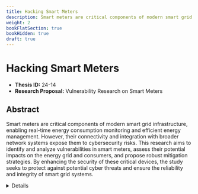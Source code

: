 ```yaml
---
title: Hacking Smart Meters
description: Smart meters are critical components of modern smart grid infrastructure, enabling real-time energy consumption monitoring and efficient energy management. However, their connectivity and integration with broader network systems expose them to cybersecurity risks. This research aims to identify and analyze vulnerabilities in smart meters, assess their potential impacts on the energy grid and consumers, and propose robust mitigation strategies. By enhancing the security of these critical devices, the study seeks to protect against potential cyber threats and ensure the reliability and integrity of smart grid systems.
weight: 2
bookFlatSection: true
bookHidden: true
draft: true
---
```


# Hacking Smart Meters

- **Thesis ID:** 24-14
- **Research Proposal:** Vulnerability Research on Smart Meters

## Abstract

Smart meters are critical components of modern smart grid infrastructure, enabling real-time energy consumption monitoring and efficient energy management. However, their connectivity and integration with broader network systems expose them to cybersecurity risks. This research aims to identify and analyze vulnerabilities in smart meters, assess their potential impacts on the energy grid and consumers, and propose robust mitigation strategies. By enhancing the security of these critical devices, the study seeks to protect against potential cyber threats and ensure the reliability and integrity of smart grid systems.

<details>
<summary>Details</summary>

## 1. Introduction

### 1.1 Background

Smart meters have revolutionized energy management by providing real-time data on energy consumption, enabling utilities to optimize energy distribution and consumers to monitor their usage. Despite their benefits, smart meters introduce cybersecurity challenges due to their connectivity and integration into the larger smart grid infrastructure. These challenges necessitate rigorous vulnerability research to identify and mitigate potential threats.

### 1.2 Problem Statement

The interconnected nature of smart meters and the smart grid exposes these systems to cybersecurity risks, including unauthorized access, data manipulation, and service disruptions. Identifying and addressing vulnerabilities in smart meters is crucial to ensuring the security and reliability of the entire energy grid. This research aims to conduct a comprehensive vulnerability assessment of smart meters to identify security weaknesses, evaluate their impact, and develop effective mitigation strategies.

### 1.3 Objectives

1. To identify and analyze vulnerabilities in smart meters.
2. To evaluate the potential impacts of these vulnerabilities on the smart grid and consumers.
3. To propose and validate mitigation strategies to enhance the security of smart meters.
4. To contribute to the broader understanding of cybersecurity in smart grid infrastructure.

## 2. Literature Review

### 2.1 Smart Meters and Smart Grid Infrastructure

Overview of smart meters, their architecture, functionalities, and role within the smart grid. Examination of the benefits and potential security implications of their deployment.

### 2.2 Cybersecurity Challenges in Smart Meters

Review of known cybersecurity challenges and vulnerabilities associated with smart meters, including unauthorized access, data manipulation, and service disruptions. Analysis of existing security measures and their limitations.

### 2.3 Vulnerability Assessment Methodologies

Detailed examination of methodologies and frameworks used for conducting vulnerability assessments in critical infrastructure, focusing on smart meters. Review of techniques such as penetration testing, static and dynamic analysis, and risk assessment.

### 2.4 Mitigation Strategies and Best Practices

Review of current mitigation strategies and best practices for enhancing the security of smart meters. Analysis of gaps in existing research and potential areas for improvement.

## 3. Research Methodology

### 3.1 Phase 1: Preliminary Analysis

1. **Requirement Analysis**: Identification of the requirements and key components of smart meter systems.
2. **Literature Review**: Comprehensive review of existing literature on smart meter security and vulnerability assessment methodologies.

### 3.2 Phase 2: Vulnerability Identification

1. **System Mapping**: Detailed mapping of the system architecture and communication protocols of selected smart meters.
2. **Penetration Testing**: Conducting penetration tests to identify potential security weaknesses and vulnerabilities in the smart meters.
3. **Static and Dynamic Analysis**: Performing static and dynamic analysis of the smart meter software and firmware to uncover vulnerabilities.

### 3.3 Phase 3: Impact Evaluation

1. **Risk Assessment**: Evaluating the severity and potential impact of identified vulnerabilities on the smart grid and consumers.
2. **Scenario Analysis**: Simulating potential attack scenarios to understand the practical implications of security breaches.

### 3.4 Phase 4: Mitigation Development

1. **Mitigation Strategies**: Developing technical solutions and best practices to address the identified vulnerabilities, including software patches, configuration changes, and enhanced security protocols.
2. **Implementation**: Implementing the proposed mitigation strategies in a controlled environment.

### 3.5 Phase 5: Validation and Testing

1. **Validation Testing**: Conducting extensive testing to validate the effectiveness of the mitigation strategies.
2. **Re-evaluation**: Performing a second round of vulnerability assessments to ensure the security measures are robust and effective.

## 4. Expected Outcomes

1. **Comprehensive Vulnerability Report**: Detailed documentation of identified vulnerabilities in smart meters, their potential impacts, and mitigation strategies.
2. **Enhanced Security Protocols**: Development of improved security protocols and best practices for the deployment and management of smart meters.
3. **Academic Contributions**: Publication of research findings in academic journals and conferences to contribute to the body of knowledge in critical infrastructure cybersecurity.
4. **Practical Guidelines**: Providing actionable guidelines for manufacturers, utilities, and consumers to ensure the secure deployment and use of smart meters.

## 5. Timeline

| Phase                        | Duration   |
|------------------------------|------------|
| Preliminary Analysis         | 2 months   |
| Vulnerability Identification | 4 months   |
| Impact Evaluation            | 1 week   |
| Mitigation Development       | 1 week   |
| Validation and Testing       | 1 week   |
| Thesis Writing and Submission| 2 weeks    |

## 6. Conclusion

This research aims to enhance the security of smart meters by identifying and mitigating vulnerabilities. Through comprehensive vulnerability assessments, impact evaluations, and the development of robust mitigation strategies, this study will contribute to the security and resilience of smart grid infrastructure, ultimately supporting the reliable and safe operation of smart meters.

## 7. References

1. Literature on smart meters and smart grid infrastructure.
2. Research papers on cybersecurity challenges and vulnerabilities in critical infrastructure.
3. Documentation on vulnerability assessment methodologies and penetration testing techniques.
4. Existing studies on mitigation strategies and best practices for secure deployment of connected systems.

</details>
